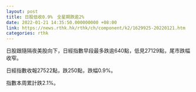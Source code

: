```yaml
---
layout: post
title: 日股低收0.9%　全星期跌逾2%
date: 2022-01-21 14:35:50.000000000 +08:00
link: https://news.rthk.hk/rthk/ch/component/k2/1629925-20220121.htm
categories: rthk
---
```


日股跟隨隔夜美股向下，日經指數早段最多跌逾640點，低見27129點，尾市跌幅收窄。

日經指數收報27522點，跌250點，跌幅0.9%。

指數本周累計跌2.1%。
